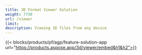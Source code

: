 ```yaml
---
title: 3D Format Viewer Solution 
weight: 7730
url: /viewer
limit: 
description: Viewing 3D files from any device
---
```


{{< blocks/products/pf/agp/feature-solution-app url="https://products.aspose.app/3d/viewer/embed&h1&h2">}} 
